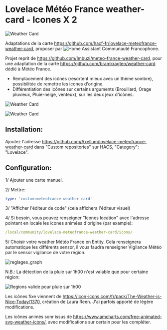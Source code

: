 # Lovelace Météo France weather-card - Icones X 2

![Weather Card](https://github.com/Axellum/lovelace-meteofrance-weather-card/blob/Meteo-France/fixe-fdnoir.png?raw=true)

Adaptations de la carte https://github.com/hacf-fr/lovelace-meteofrance-weather-card, proposer par ![Home Assistant Communauté Francophone](https://hacf.fr/).

Projet reprit de https://github.com/Imbuzi/meteo-france-weather-card, pour une adaptation de la carte https://github.com/bramkragten/weather-card dédié à Météo France.

- Remplacement des icônes (resortent mieux avec un thème sombre), possibilitée de remettre les icones d'origine.
- Différentiation des icônes sur certains arguments (Brouillard, Orage pluvieux, Pluie-neige, venteux), sur les deux jeux d'icônes.

![Weather Card](https://github.com/Axellum/lovelace-meteofrance-weather-card/blob/Meteo-France/carte-icone-fdbl.png?raw=true)

![Weather Card](https://github.com/Axellum/lovelace-meteofrance-weather-card/blob/Meteo-France/anime-fdblc-2.png?raw=true)


## Installation:

Ajoutez l'adresse https://github.com/Axellum/lovelace-meteofrance-weather-card dans "Custom repositories" sur HACS, "Category": "Lovelace".

## Configuration:

1/ Ajouter une carte manuel.

2/ Mettre:
```yaml
type: 'custom:meteofrance-weather-card'
```
3/ "Afficher l'éditeur de code" (cela affichera l'éditeur visuel)

4/ Si besoin, vous pouvez renseigner "Icones location" avec l'adresse pointant en locale les icones animées d'origine (par example):
```yaml
/local/community/lovelace-meteofrance-weather-card/icons/
```
5/ Choisir votre weather Météo France en Entity.
Cela renseignera automatique les différents sensor, il vous faudra renseigner Vigilance Météo par le sensor vigilance de votre région.

![reglages_graph](https://github.com/Axellum/lovelace-meteofrance-weather-card/blob/Meteo-France/regl-carte-icone.png?raw=true)

N.B.:
La détection de la pluie sur 1h00 n'est valable que pour certaine région:

![Regions valide pour pluie sur 1h00](https://www.home-assistant.io/images/integrations/meteo_france/carte-couverture-du-service.png?raw=true)

Les icônes fixe viennent de https://icon-icons.com/fr/pack/The-Weather-is-Nice-Today/1370, création de Laura Reen. J'ai parfois apporté de légère modifications.

Les icônes animés sonr issus de https://www.amcharts.com/free-animated-svg-weather-icons/, avec modifications sur certain pour les compléter.
